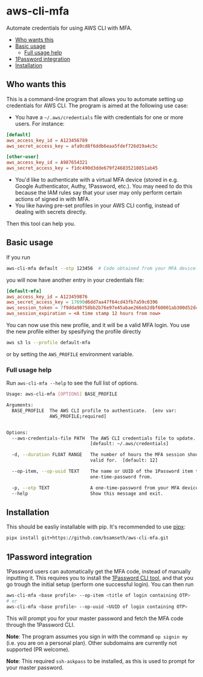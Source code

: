 # aws-cli-mfa
Automate credentials for using AWS CLI with MFA.


* [Who wants this](#who-wants-this)
* [Basic usage](#basic-usage)
  + [Full usage help](#full-usage-help)
* [1Password integration](#1password-integration)
* [Installation](#installation)


## Who wants this

This is a command-line program that allows you to automate setting up credentials for AWS CLI. The program is aimed at the following use case:

- You have a `~/.aws/credentials` file with credentials for one or more users. For instance:

```conf
[default]
aws_access_key_id = A123456789
aws_secret_access_key = afa9cd8f6ddb6eaa5fdef726d19a4c5c

[other-user]
aws_access_key_id = A987654321
aws_secret_access_key = f1dc490d3dde679f246835210851ab45
```

- You'd like to authenticate with a virtual MFA device (stored in e.g. Google Authenticator, Authy, 1Password, etc.). You may need to do this because the IAM rules say that your user may only perform certain actions of signed in with MFA.
- You like having pre-set profiles in your AWS CLI config, instead of dealing with secrets directly.

Then this tool can help you. 

## Basic usage

If you run 

```bash
aws-cli-mfa default --otp 123456  # Code obtained from your MFA device.
```

you will now have another entry in your credentials file:

```conf
[default-mfa]
aws_access_key_id = A123459876
aws_secret_access_key = 17690d6dd7aa47f64cd43fb7a59c0396
aws_session_token = 7f9dda98758bb2b76e97e45abae266eb2dbf60001ab300d52dc96fa2ce362b3f
aws_session_expiration = <A time stamp 12 hours from now>
```

You can now use this new profile, and it will be a valid MFA login. You use the new profile either by spesifying the profile directly 
```bash
aws s3 ls --profile default-mfa
```
or by setting the `AWS_PROFILE` environment variable.

### Full usage help

Run `aws-cli-mfa --help` to see the full list of options.

```bash
Usage: aws-cli-mfa [OPTIONS] BASE_PROFILE

Arguments:
  BASE_PROFILE  The AWS CLI profile to authenticate.  [env var:
                AWS_PROFILE;required]


Options:
  --aws-credentials-file PATH  The AWS CLI credentials file to update.
                               [default: ~/.aws/credentials]

  -d, --duration FLOAT RANGE   The number of hours the MFA session should be
                               valid for.  [default: 12]

  --op-item, --op-uuid TEXT    The name or UUID of the 1Password item to get a
                               one-time-password from.

  -p, --otp TEXT               A one-time-password from your MFA device.
  --help                       Show this message and exit.
```


## Installation

This should be easliy installable with pip. It's recommended to use [pipx](https://pypa.github.io/pipx):
```bash
pipx install git+https://github.com/bsamseth/aws-cli-mfa.git
```

## 1Password integration

1Password users can automatically get the MFA code, instead of manually inputting it. This requires you to install the [1Password CLI tool](https://1password.com/downloads/command-line/), and that you go trough the initial setup (perform one successful login).
You can then run

```bash
aws-cli-mfa <base profile> --op-item <title of login containing OTP>
# or
aws-cli-mfa <base profile> --op-uuid <UUID of login containing OTP>
```

This will prompt you for your master password and fetch the MFA code through the 1Password CLI. 

**Note**: The program assumes you sign in with the command `op signin my` (i.e. you are on a personal plan). Other subdomains are currently not supported (PR welcome).

**Note**: This required `ssh-askpass` to be installed, as this is used to prompt for your master password.
